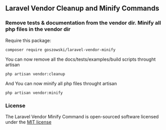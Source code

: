 ## Laravel Vendor Cleanup and Minify Commands

### Remove tests & documentation from the vendor dir. Minify all php files in the vendor dir

Require this package:

    composer require goszowski/laravel-vendor-minify

You can now remove all the docs/tests/examples/build scripts throught artisan

    php artisan vendor:cleanup

And You can now minify all php files throught artisan

    php artisan vendor:minify


### License

The Laravel Vendor Minify Command is open-sourced software licensed under the [MIT license](http://opensource.org/licenses/MIT)
